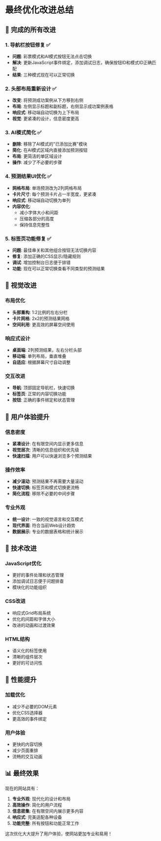 # 最终优化改进总结

## 🎯 完成的所有改进

### 1. 导航栏按钮修复 ✅
- **问题**: 彩票模式和AI模式按钮无法点击切换
- **解决**: 更新JavaScript事件绑定，添加调试日志，确保按钮ID和模式ID正确匹配
- **结果**: 三种模式现在可以正常切换

### 2. 头部布局重新设计 ✅
- **改变**: 将预测成功案例从下方移到右侧
- **布局**: 左侧显示标题和副标题，右侧显示成功案例表格
- **响应式**: 移动端自动切换为上下布局
- **视觉**: 更紧凑的设计，信息密度更高

### 3. AI模式简化 ✅
- **删除**: 移除了AI模式的"已添加比赛"模块
- **简化**: 在AI模式区域内直接添加预测按钮
- **布局**: 更简洁的单区域设计
- **操作**: 减少了不必要的步骤

### 4. 预测结果UI优化 ✅
- **网格布局**: 单场预测改为2列网格布局
- **卡片尺寸**: 每个预测卡片占一半宽度，更紧凑
- **响应式**: 移动端自动切换为单列
- **内容优化**: 
  - 减小字体大小和间距
  - 压缩各部分的高度
  - 保持信息完整性

### 5. 标签页功能修复 ✅
- **问题**: 最佳串关和其他组合按钮无法切换内容
- **修复**: 添加正确的CSS显示/隐藏规则
- **调试**: 增加控制台日志便于排错
- **功能**: 现在可以正常切换查看不同类型的预测结果

## 🎨 视觉改进

### 布局优化
- **头部重构**: 1:2比例的左右分栏
- **卡片网格**: 2x2的预测结果网格
- **空间利用**: 更高效的屏幕空间使用

### 响应式设计
- **桌面端**: 2列预测结果，左右分栏头部
- **移动端**: 单列布局，垂直堆叠
- **自适应**: 根据屏幕尺寸自动调整

### 交互改进
- **导航**: 顶部固定导航栏，快速切换
- **标签页**: 正常的内容切换功能
- **按钮**: 正确的事件绑定和状态管理

## 📱 用户体验提升

### 信息密度
- **紧凑设计**: 在有限空间内显示更多信息
- **视觉层次**: 清晰的信息组织和优先级
- **快速扫描**: 用户可以快速浏览多个预测结果

### 操作效率
- **减少滚动**: 预测结果不再需要大量滚动
- **快速切换**: 标签页和模式切换更流畅
- **简化流程**: 移除不必要的中间步骤

### 专业外观
- **统一设计**: 一致的视觉语言和交互模式
- **现代界面**: 符合当前Web设计趋势
- **数据展示**: 专业的数据表格和统计展示

## 🔧 技术改进

### JavaScript优化
- 更好的事件处理和状态管理
- 添加调试日志便于问题排查
- 模块化的功能组织

### CSS改进
- 响应式Grid布局系统
- 优化的间距和字体大小
- 改进的动画和过渡效果

### HTML结构
- 语义化的标签使用
- 清晰的组件层次
- 更好的可访问性

## 🚀 性能提升

### 加载优化
- 减少不必要的DOM元素
- 优化CSS选择器
- 更高效的事件绑定

### 用户体验
- 更快的内容切换
- 减少页面重排
- 流畅的交互动画

## 📊 最终效果

现在的网站具有：
1. **专业外观**: 现代化的设计和布局
2. **高效操作**: 简化的用户流程
3. **信息密集**: 在有限空间内展示更多内容
4. **响应式**: 完美适配各种设备
5. **功能完整**: 所有按钮和功能正常工作

这次优化大大提升了用户体验，使网站更加专业和易用！
